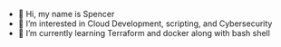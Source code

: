 - 👋 Hi, my name is Spencer
- 👀 I’m interested in Cloud Development, scripting, and Cybersecurity
- 🌱 I’m currently learning Terraform and docker along with bash shell
<!---
SJGood96/SJGood96 is a ✨ special ✨ repository because its `README.md` (this file) appears on your GitHub profile.
You can click the Preview link to take a look at your changes.
--->
